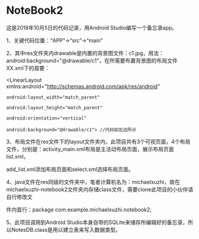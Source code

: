 # NoteBook2
这是2018年10月5日的代码记录，用Android Studio编写一个备忘录app。

1、关键代码位置：“APP”->“src”->“main”

2、其中res文件夹内drawable是内置的背景图文件：c1.jpg，用法：android:background="@drawable/c1"，在所需要布置背景图的布局文件XX.xml下的首要：    
   
   <LinearLayout xmlns:android="http://schemas.android.com/apk/res/android"
    
    android:layout_width="match_parent"
    
    android:layout_height="match_parent"
    
    android:orientation="vertical"
    
    android:background="@drawable/c1"> //代码如左边所示
   
   </LinearLayout>

3、布局文件在res文件下的layout文件夹内，此项目共有3个可视页面，4个布局文件，分别是：activity_main.xml布局是主活动布局页面，展示布局页面list.xml， 
   
   add_list.xml添加布局页面和select.xml选择布局页面。

4、java文件在res同级的文件夹中，笔者计算机名为：michaelxuzhi，故在michaelxuzhi-notebook2文件夹内存储class文件，需要clone此项目的小伙伴请自行修改文 
   
   件内首行：package com.example.michaelxuzhi.notebook2;

5、此项目调用到Android Studio本身自带的SQLite来储存所编辑好的备忘录，所以NotesDB.class是用以建立表来写入数据类型。
